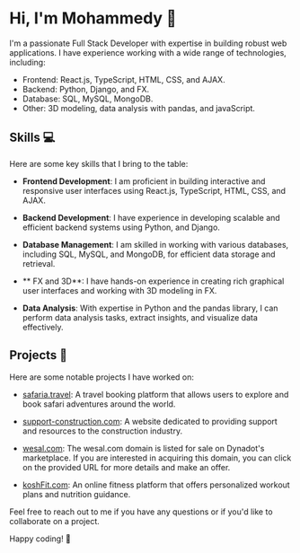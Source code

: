 # Hi, I'm Mohammedy 👋

I'm a passionate Full Stack Developer with expertise in building robust web applications. I have experience working with a wide range of technologies, including:

- Frontend: React.js, TypeScript, HTML, CSS, and AJAX.
- Backend: Python, Django, and  FX.
- Database: SQL, MySQL, MongoDB.
- Other: 3D modeling, data analysis with pandas, and  javaScript.

## Skills 💻

Here are some key skills that I bring to the table:

- **Frontend Development**: I am proficient in building interactive and responsive user interfaces using React.js, TypeScript, HTML, CSS, and AJAX.

- **Backend Development**: I have experience in developing scalable and efficient backend systems using Python, and Django.

- **Database Management**: I am skilled in working with various databases, including SQL, MySQL, and MongoDB, for efficient data storage and retrieval.

- ** FX and 3D**: I have hands-on experience in creating rich graphical user interfaces and working with 3D modeling in  FX.

- **Data Analysis**: With expertise in Python and the pandas library, I can perform data analysis tasks, extract insights, and visualize data effectively.

## Projects 🚀

Here are some notable projects I have worked on:

- [safaria.travel](https://www.safaria.travel): A travel booking platform that allows users to explore and book safari adventures around the world.

- [support-construction.com](https://www.support-construction.com): A website dedicated to providing support and resources to the construction industry.

- [wesal.com](https://www.dynadot.com/forsale/wesal.com?drefid=2071): The wesal.com domain is listed for sale on Dynadot's marketplace. If you are interested in acquiring this domain, you can click on the provided URL for more details and make an offer.

- [koshFit.com](https://www.koshFit.com): An online fitness platform that offers personalized workout plans and nutrition guidance.


Feel free to reach out to me if you have any questions or if you'd like to collaborate on a project.

Happy coding! 🚀
